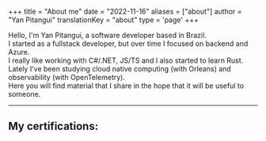 +++
title = "About me"
date = "2022-11-16"
aliases = ["about"]
author = "Yan Pitangui"
translationKey = "about"
type = 'page'
+++

Hello, I'm Yan Pitangui, a software developer based in Brazil.
<br/>
I started as a fullstack developer, but over time I focused on backend and Azure.
<br/>
I really like working with C#/.NET, JS/TS and I also started to learn Rust.
<br/>
Lately I've been studying cloud native computing (with Orleans) and observability (with OpenTelemetry).
<br/>
Here you will find material that I share in the hope that it will be useful to someone.


<hr/>

<h2> My certifications: </h2>
<br/>
<br/>

<div data-iframe-width="350" data-iframe-height="270" data-share-badge-id="b37f8850-6310-47e6-a07c-ce5aef942bb8" data-share-badge-host="https://www.credly.com"></div><script type="text/javascript" async src="//cdn.credly.com/assets/utilities/embed.js"></script>
<div data-iframe-width="350" data-iframe-height="270" data-share-badge-id="39606c60-f569-454d-954f-97f40dbc6882" data-share-badge-host="https://www.credly.com"></div><script type="text/javascript" async src="//cdn.credly.com/assets/utilities/embed.js"></script>



